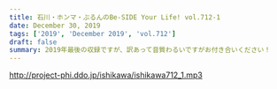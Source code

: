 ```yaml
---
title: 石川・ホンマ・ぶるんのBe-SIDE Your Life! vol.712-1
date: December 30, 2019
tags: ['2019', 'December 2019', 'vol.712']
draft: false
summary: 2019年最後の収録ですが、訳あって音質わるいですがお付き合いください！
---
```


http://project-phi.ddo.jp/ishikawa/ishikawa712_1.mp3
